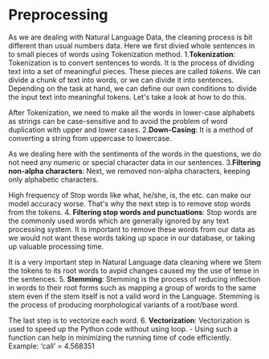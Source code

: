 # Preprocessing

 As we are dealing with Natural Language Data, the cleaning process is bit different than usual numbers data. Here we first divied whole sentences in to small pieces of words using Tokenization method.
 1.**Tokenization**: Tokenization is to convert sentences to words. It is the process of dividing text into a set of meaningful pieces. These pieces are called *tokens*. We can divide a chunk of text into words, or we can divide it into sentences. Depending on the task at hand, we can define our own conditions to divide the input text into meaningful tokens. Let's take a look at how to do this.

 After Tokenization, we need to make all the words in lower-case alphabets as strings can be case-sensitive and to avoid the problem of word duplication with upper and lower cases.
 2.**Down-Casing**: It is a method of converting a string from uppercase to lowercase. 

 As we dealing here with the sentiments of the words in the questions, we do not need any numeric or special character data in our sentences.
 3.**Filtering non-alpha characters**:  Next, we removed non-alpha characters, keeping only alphabetic characters.

 High frequency of Stop words like what, he/she, is, the etc. can make our model accuracy worse. That's why the next step is to remove stop words from the tokens.
 4. **Filtering stop words and punctuations**: Stop words are the commonly used words which are generally ignored by any text processing system. It is important to remove these words from our data as we would not want these words taking up space in our database, or taking up valuable processing time.

 It is a very important step in Natural Language data cleaning where we Stem the tokens to its root words to avpid changes caused my the use of tense in the sentences. 
 5. **Stemming**: Stemming is the process of reducing inflection in words to their root forms such as mapping a group of words to the same stem even if the stem itself is not a valid word in the Language. Stemming is the process of producing morphological variants of a root/base word. 

 The last step is to vectorize each word.
 6. **Vectorization**: Vectorization is used to speed up the Python code without using loop.  - Using such a function can help in minimizing the running time of code efficiently. Example: ‘call’ = 4.568351 
